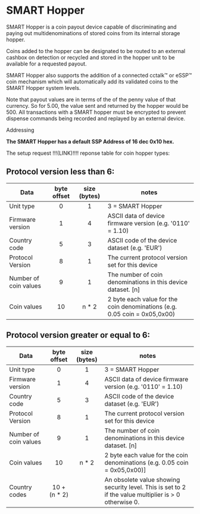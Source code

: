 # SMART Hopper

SMART Hopper is a coin payout device capable of discriminating and paying out multi­denominations of
stored coins from its internal storage hopper.

Coins added to the hopper can be designated to be routed to an external cashbox on detection or recycled and
stored in the hopper unit to be available for a requested payout.

SMART Hopper also supports the addition of a connected cctalk™ or eSSP™ coin mechanism which will
automatically add its validated coins to the SMART Hopper system levels.

Note that payout values are in terms of the of the penny value of that currency. So for 5.00, the value sent
and returned by the hopper would be 500. All transactions with a SMART hopper must be encrypted to
prevent dispense commands being recorded and replayed by an external device.

Addressing

**The SMART Hopper has a default SSP Address of 16 dec 0x10 hex.**

The setup request !!!(LINK)!!!! reponse table for coin hopper types:

## Protocol version less than 6:

|Data|byte offset|size (bytes)|notes|
|---|:---:|:---:|---|
| Unit type | 0 | 1 | 3 = SMART Hopper |
| Firmware version | 1 | 4 | ASCII data of device firmware version (e.g. '0110' = 1.10) |
| Country code | 5 | 3 | ASCII code of the device dataset (e.g. 'EUR') |
| Protocol Version | 8 | 1 | The current protocol version set for this device |
| Number of coin values | 9 | 1 | The number of coin denominations in this device dataset. [n] |
| Coin values | 10 | n * 2 | 2 byte each value for the coin denominations (e.g. 0.05 coin = 0x05,0x00) |

## Protocol version greater or equal to 6:

|Data|byte offset|size (bytes)|notes|
|---|:---:|:---:|---|
| Unit type | 0 | 1 | 3 = SMART Hopper |
| Firmware version | 1 | 4 | ASCII data of device firmware version (e.g. '0110' = 1.10) |
| Country code | 5 | 3 | ASCII code of the device dataset (e.g. 'EUR') |
| Protocol Version | 8 | 1 | The current protocol version set for this device |
| Number of coin values | 9 | 1 | The number of coin denominations in this device dataset. [n] |
| Coin values | 10 | n * 2 | 2 byte each value for the coin denominations (e.g. 0.05 coin = 0x05,0x00)] |
| Country codes | 10 + (n * 2) |  | An obsolete value showing security level. This is set to 2 if the value multiplier is > 0 otherwise 0. |
